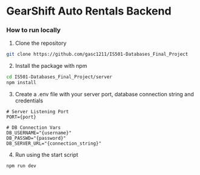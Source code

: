# GearShift Auto Rentals Backend

### How to run locally

1. Clone the repository

``` bash
git clone https://github.com/gasc1211/IS501-Databases_Final_Project
```

2. Install the package with npm

``` bash
cd IS501-Databases_Final_Project/server
npm install
```

3. Create a .env file with your server port, database connection string and credentials

```
# Server Listening Port
PORT={port}

# DB Connection Vars
DB_USERNAME="{username}"
DB_PASSWD="{password}"
DB_SERVER_URL="{connection_string}" 
```

4. Run using the start script

``` bash
npm run dev
```
